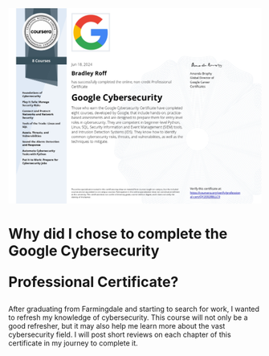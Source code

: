 <img src = "https://github.com/BradRoff/write-up/blob/main/coursera/img/Coursera%20QY2ER2R8LLC9.jpg?raw=true">
<h1>Why did I chose to complete the <a hreff= "https://www.coursera.org/professional-certificates/oogle-cybersecurity"> Google Cybersecurity 

  Professional Certificate? </a></h1>

<p>After graduating from Farmingdale and starting to search for work, I wanted to refresh my knowledge of cybersecurity. 
  This course will not only be a good refresher, but it may also help me learn more about the vast cybersecurity field. 
  I will post short reviews on each chapter of this certificate in my journey to complete it.

</p>


